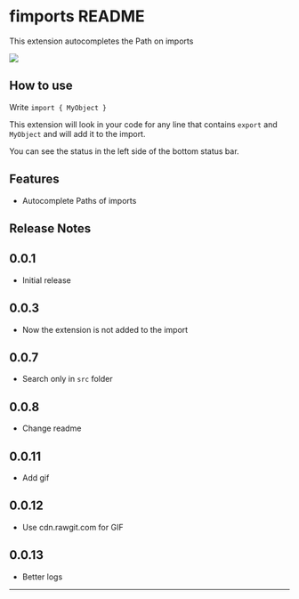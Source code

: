 # fimports README

This extension autocompletes the Path on imports

![](https://cdn.rawgit.com/kidandcat/fimports/master/images/fimports.gif)

## How to use

Write `import { MyObject }`

This extension will look in your code for any line that contains `export` and `MyObject` and will add it to the import.

You can see the status in the left side of the bottom status bar.

## Features

* Autocomplete Paths of imports

## Release Notes

## 0.0.1

* Initial release

## 0.0.3

* Now the extension is not added to the import

## 0.0.7

* Search only in `src` folder

## 0.0.8

* Change readme

## 0.0.11

* Add gif

## 0.0.12

* Use cdn.rawgit.com for GIF

## 0.0.13

* Better logs

---
